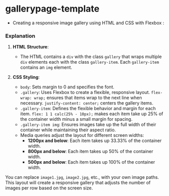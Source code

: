 # gallerypage-template

- Creating a responsive image gallery using HTML and CSS with Flexbox : 

### Explanation
1. **HTML Structure**:
    - The HTML contains a `div` with the class `gallery` that wraps multiple `div` elements each with the class `gallery-item`. Each `gallery-item` contains an `img` element.
    
2. **CSS Styling**:
    - `body`: Sets margin to 0 and specifies the font.
    - `.gallery`: Uses Flexbox to create a flexible, responsive layout. `flex-wrap: wrap;` ensures that items wrap to the next line when necessary. `justify-content: center;` centers the gallery items.
    - `.gallery-item`: Defines the flexible behavior and margin for each item. `flex: 1 1 calc(25% - 10px);` makes each item take up 25% of the container width minus a small margin for spacing.
    - `.gallery-item img`: Ensures images take up the full width of their container while maintaining their aspect ratio.
    - Media queries adjust the layout for different screen widths:
        - **1200px and below**: Each item takes up 33.33% of the container width.
        - **800px and below**: Each item takes up 50% of the container width.
        - **500px and below**: Each item takes up 100% of the container width.

You can replace `image1.jpg`, `image2.jpg`, etc., with your own image paths. This layout will create a responsive gallery that adjusts the number of images per row based on the screen size.
